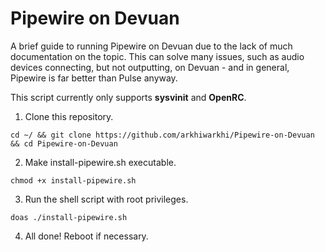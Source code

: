 # Pipewire on Devuan
A brief guide to running Pipewire on Devuan due to the lack of much documentation on the topic. This can solve many issues, such as audio devices connecting, but not outputting, on Devuan - and in general, Pipewire is far better than Pulse anyway.

This script currently only supports **sysvinit** and **OpenRC**.

1.  Clone this repository.
```
cd ~/ && git clone https://github.com/arkhiwarkhi/Pipewire-on-Devuan && cd Pipewire-on-Devuan
```
2. Make install-pipewire.sh executable.
```
chmod +x install-pipewire.sh
```
3. Run the shell script with root privileges.
```
doas ./install-pipewire.sh
```
4. All done! Reboot if necessary.
